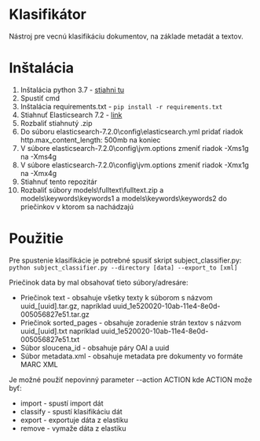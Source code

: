 # Klasifikátor

Nástroj pre vecnú klasifikáciu dokumentov, na základe metadát a textov.

# Inštalácia


1. Inštalácia python 3.7 - [stiahni tu](https://www.python.org/downloads/)
2. Spustiť cmd
3. Inštalácia requirements.txt - `pip install -r requirements.txt`
4. Stiahnuť Elasticsearch 7.2 - [link](https://www.elastic.co/downloads/past-releases/elasticsearch-7-2-0)
5. Rozbaliť stiahnutý .zip
6. Do súboru elasticsearch-7.2.0\config\elasticsearch.yml pridať riadok http.max_content_length: 500mb na koniec
7. V súbore elasticsearch-7.2.0\config\jvm.options zmeniť riadok -Xms1g na -Xms4g
8. V súbore elasticsearch-7.2.0\config\jvm.options zmeniť riadok -Xmx1g na -Xmx4g
9. Stiahnuť tento repozitár
10. Rozbaliť súbory models\fulltext\fulltext.zip a models\keywords\keywords1 a models\keywords\keywords2 do priečinkov v ktorom sa nachádzajú


# Použitie

Pre spustenie klasifikácie je potrebné spusiť skript subject_classifier.py:
`python subject_classifier.py --directory [data] --export_to [xml]`

Priečinok data by mal obsahovať tieto súbory/adresáre:

- Priečinok text - obsahuje všetky texty k súborom s názvom uuid_\[uuid\].tar.gz, napríklad uuid_1e520020-10ab-11e4-8e0d-005056827e51.tar.gz
- Priečinok sorted_pages - obsahuje zoradenie strán textov s názvom uuid_\[uuid\].txt napríklad uuid_1e520020-10ab-11e4-8e0d-005056827e51.txt
- Súbor sloucena_id - obsahuje páry OAI a uuid
- Súbor metadata.xml - obsahuje metadata pre dokumenty vo formáte MARC XML

Je možné použiť nepovinný parameter --action ACTION kde ACTION može byť:

- import - spustí import dát
- classify - spustí klasifikáciu dát
- export - exportuje dáta z elastiku
- remove - vymaže dáta z elastiku
